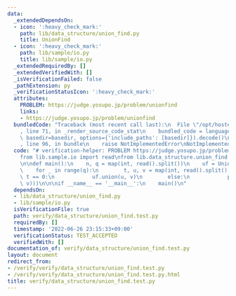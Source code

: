 ```yaml
---
data:
  _extendedDependsOn:
  - icon: ':heavy_check_mark:'
    path: lib/data_structure/union_find.py
    title: UnionFind
  - icon: ':heavy_check_mark:'
    path: lib/sample/io.py
    title: lib/sample/io.py
  _extendedRequiredBy: []
  _extendedVerifiedWith: []
  _isVerificationFailed: false
  _pathExtension: py
  _verificationStatusIcon: ':heavy_check_mark:'
  attributes:
    PROBLEM: https://judge.yosupo.jp/problem/unionfind
    links:
    - https://judge.yosupo.jp/problem/unionfind
  bundledCode: "Traceback (most recent call last):\n  File \"/opt/hostedtoolcache/Python/3.10.6/x64/lib/python3.10/site-packages/onlinejudge_verify/documentation/build.py\"\
    , line 71, in _render_source_code_stat\n    bundled_code = language.bundle(stat.path,\
    \ basedir=basedir, options={'include_paths': [basedir]}).decode()\n  File \"/opt/hostedtoolcache/Python/3.10.6/x64/lib/python3.10/site-packages/onlinejudge_verify/languages/python.py\"\
    , line 96, in bundle\n    raise NotImplementedError\nNotImplementedError\n"
  code: "# verification-helper: PROBLEM https://judge.yosupo.jp/problem/unionfind\n\
    from lib.sample.io import read\nfrom lib.data_structure.union_find import UnionFind\n\
    \n\ndef main():\n    n, q = map(int, read().split())\n    uf = UnionFind(n)\n\
    \    for _ in range(q):\n        t, u, v = map(int, read().split())\n        if\
    \ t == 0:\n            uf.union(u, v)\n        else:\n            print(int(uf.same(u,\
    \ v)))\n\n\nif __name__ == '__main__':\n    main()\n"
  dependsOn:
  - lib/data_structure/union_find.py
  - lib/sample/io.py
  isVerificationFile: true
  path: verify/data_structure/union_find.test.py
  requiredBy: []
  timestamp: '2022-06-26 23:15:33+09:00'
  verificationStatus: TEST_ACCEPTED
  verifiedWith: []
documentation_of: verify/data_structure/union_find.test.py
layout: document
redirect_from:
- /verify/verify/data_structure/union_find.test.py
- /verify/verify/data_structure/union_find.test.py.html
title: verify/data_structure/union_find.test.py
---
```

